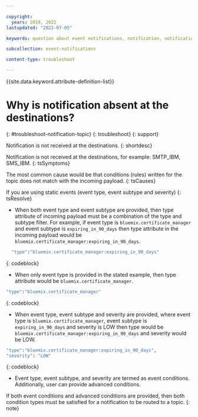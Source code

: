 ```yaml
---

copyright:
  years: 2019, 2022
lastupdated: "2022-07-05"

keywords: question about event notifications, notification, notifications

subcollection: event-notifications

content-type: troubleshoot

---
```


{{site.data.keyword.attribute-definition-list}}

# Why is notification absent at the destinations?
{: #troubleshoot-notification-topic}
{: troubleshoot}
{: support}

Notification is not received at the destinations.
{: shortdesc}

Notification is not received at the destinations, for example: SMTP_IBM, SMS_IBM.
{: tsSymptoms}

The most common cause would be that conditions (rules) written for the topic does not match with the incoming payload.
{: tsCauses}

If you are using static events (event type, event subtype and severity)
{: tsResolve}

- When both event type and event subtype are provided, then type attribute of incoming payload must be a combination of the type and subtype filter. For example, if event type is `bluemix.certificate_manager` and event subtype is `expiring_in_90_days` then type attribute in the incoming payload would be `bluemix.certificate_manager:expiring_in_90_days`.

```cmd
  "type":"bluemix.certificate_manager:expiring_in_90_days"
```
{: codeblock}

- When only event type is provided in the stated example, then type attribute would be `bluemix.certificate_manager`.

```cmd
"type":"bluemix.certificate_manager"
```
{: codeblock}

- When event type, event subtype and severity are provided, where event type is `bluemix.certificate_manager`, event subtype is `expiring_in_90_days` and severity is LOW then type would be `bluemix.certificate_manager:expiring_in_90_days` and severity would be LOW.

```cmd
"type":"bluemix.certificate_manager:expiring_in_90_days",
"severity": "LOW"
```
{: codeblock}
 
- Event type, event subtype, and severity are termed as event conditions. Additionally, user can provide advanced conditions.

If both event conditions and advanced conditions are provided, then both condition types must be satisfied for a notification to be routed to a topic.
{: note}
